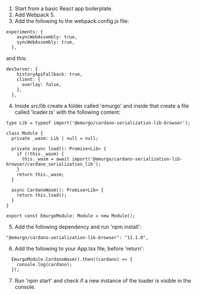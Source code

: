 1. Start from a basic React app boilerplate.
2. Add Webpack 5.
3. Add the following to the webpack.config.js file:

```
experiments: {
    asyncWebAssembly: true,
    syncWebAssembly: true,
  },
```

and this:

```
devServer: {
    historyApiFallback: true,
    client: {
      overlay: false,
    },
  },
```

4. Inside src/lib create a folder called 'emurgo' and inside that create a file called 'loader.ts' with the following content:

```
type Lib = typeof import('@emurgo/cardano-serialization-lib-browser');

class Module {
  private _wasm: Lib | null = null;

  private async load(): Promise<Lib> {
    if (!this._wasm) {
      this._wasm = await import('@emurgo/cardano-serialization-lib-browser/cardano_serialization_lib');
    }
    return this._wasm;
  }

  async CardanoWasm(): Promise<Lib> {
    return this.load();
  }
}

export const EmurgoModule: Module = new Module();
```

5. Add the following dependency and run 'npm install':

```
"@emurgo/cardano-serialization-lib-browser": "11.1.0",
```

6. Add the following to your App.tsx file, before 'return':

```
  EmurgoModule.CardanoWasm().then((cardano) => {
    console.log(cardano);
  });
```

7. Run 'npm start' and check if a new instance of the loader is visible in the console.

